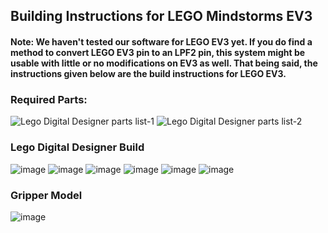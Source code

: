 <h2> Building Instructions for LEGO Mindstorms EV3 </h2>
<h4> Note: We haven't tested our software for LEGO EV3 yet. If you do find a method to convert LEGO EV3 pin to an LPF2 pin, this system might be usable with little or no modifications on EV3 as well.
 That being said, the instructions given below are the build instructions for LEGO EV3. </h4>

<h3>Required Parts:</h3>

![Lego Digital Designer parts list-1](https://user-images.githubusercontent.com/67831664/205896079-321d18d7-a21e-43db-a5ee-c14a31a19e5c.jpg)
![Lego Digital Designer parts list-2](https://user-images.githubusercontent.com/67831664/205896091-f3d74e4a-776e-40b2-b2b5-9b7be0cbf508.jpg)

<h3> Lego Digital Designer Build </h3>

![image](https://user-images.githubusercontent.com/67831664/205881859-cf3a4ae7-e741-4dfa-84e7-6723a705df12.png)
![image](https://user-images.githubusercontent.com/67831664/205883035-aa3a86f4-70ac-4e31-b6da-7f63f9dd77f0.png)
![image](https://user-images.githubusercontent.com/67831664/205883123-72ed251f-6692-4191-b5e4-3307e4936fc8.png)
![image](https://user-images.githubusercontent.com/67831664/205883194-f2f0d1d1-b4d7-445d-953f-7d7015eb3c62.png)
![image](https://user-images.githubusercontent.com/67831664/205883274-10bc1d1f-87e6-4937-b3d0-b2e149d34590.png)
![image](https://user-images.githubusercontent.com/67831664/205881675-5b02ff27-17b2-411c-b824-78ccc7a45bc7.png)

<h3> Gripper Model </h3>

![image](https://user-images.githubusercontent.com/67831664/205882869-3604543d-e57d-4c5c-90c4-26895f6904fc.png)
